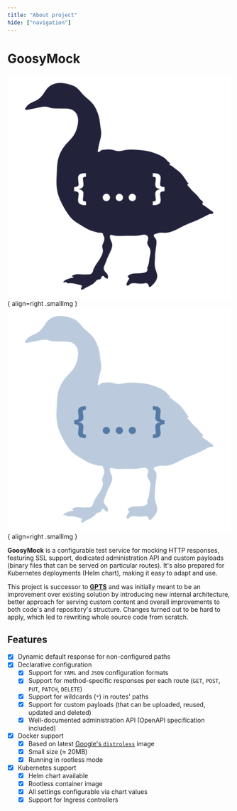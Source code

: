 ```yaml
---
title: "About project"
hide: ["navigation"]
---
```


# GoosyMock

![GoosyMock icon](assets/img/logo.png#only-light){ align=right .smallImg }
![GoosyMock icon](assets/img/logo-inv.png#only-dark){ align=right .smallImg }

**GoosyMock** is a configurable test service for mocking HTTP responses,
featuring SSL support, dedicated administration API and custom payloads
(binary files that can be served on particular routes). It's also prepared
for Kubernetes deployments (Helm chart), making it easy to adapt and use.

This project is successor to [**GPTS**](https://github.com/Icikowski/GPTS)
and was initially meant to be an improvement over existing solution by
introducing new internal architecture, better approach for serving custom
content and overall improvements to both code's and repository's structure.
Changes turned out to be hard to apply, which led to rewriting whole source
code from scratch.

## Features

- [X] Dynamic default response for non-configured paths
- [X] Declarative configuration
    - [X] Support for `YAML` and `JSON` configuration formats
    - [X] Support for method-specific responses per each route (`GET`, `POST`, `PUT`, `PATCH`, `DELETE`)
    - [X] Support for wildcards (`*`) in routes' paths 
    - [X] Support for custom payloads (that can be uploaded, reused, updated and deleted)
    - [X] Well-documented administration API (OpenAPI specification included)
- [X] Docker support
    - [X] Based on latest [Google's `distroless`](https://github.com/GoogleContainerTools/distroless) image
    - [X] Small size (≈ 20MB)
    - [X] Running in rootless mode
- [X] Kubernetes support
    - [X] Helm chart available
    - [X] Rootless container image
    - [X] All settings configurable via chart values
    - [X] Support for Ingress controllers
